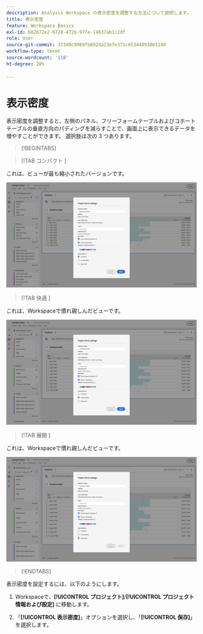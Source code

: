 ```yaml
---
description: Analysis Workspace の表示密度を調整する方法について説明します。
title: 表示密度
feature: Workspace Basics
exl-id: b02672e2-0728-472b-97fe-14637ab1c2df
role: User
source-git-commit: 373d0c9989fb692da23efe371c65344093801140
workflow-type: tm+mt
source-wordcount: '110'
ht-degree: 20%

---
```


# 表示密度

表示密度を調整すると、左側のパネル、フリーフォームテーブルおよびコホートテーブルの垂直方向のパディングを減らすことで、画面上に表示できるデータを増やすことができます。 選択肢は次の 3 つあります。

>[!BEGINTABS]

>[!TAB  コンパクト ]

これは、ビューが最も縮小されたバージョンです。

![ コンパクトな表示密度 ](assets/view-density-compact.png)

>[!TAB  快適 ]

これは、Workspaceで慣れ親しんだビューです。

![ 展開されたビューの密度 ](assets/view-density-comfortable.png)

>[!TAB  展開 ]

これは、Workspaceで慣れ親しんだビューです。

![ 展開されたビューの密度 ](assets/view-density-expanded.png)

>[!ENDTABS]


表示密度を設定するには、以下のようにします。

1. Workspaceで、**[!UICONTROL プロジェクト]**/**[!UICONTROL プロジェクト情報および設定]** に移動します。

1. 「**[!UICONTROL 表示密度]**」オプションを選択し、「**[!UICONTROL 保存]**」を選択します。

